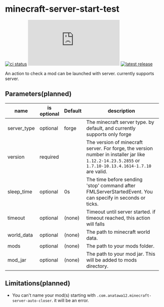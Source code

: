 # minecraft-server-start-test
[![ci status](https://github.com/anatawa12/minecraft-server-start-test/workflows/build-test/badge.svg)](https://github.com/anatawa12/minecraft-server-start-test/actions)
[![a12 maintenance: Slowly](https://anatawa12.com/short.php?q=a12-slowly-svg)](https://anatawa12.com/short.php?q=a12-slowly-doc)
[![latest release](https://img.shields.io/github/v/release/anatawa12/minecraft-server-start-test)](https://github.com/anatawa12/minecraft-server-start-test/releases/latest)

An action to check a mod can be launched with server. currently supports server.

## Parameters(planned)

| name         | is optional | Default  | description
| ---          | ----------- | -------- | ----
| server_type  | optional    | forge    | The minecraft server type. by default, and currently supports only forge
| version      | required    |          | The version of minecraft server. For forge, the version number in installer jar like `1.12.2-14.23.5.2855` or `1.7.10-10.13.4.1614-1.7.10` are valid.
| sleep_time   | optional    | 0s       | The time before sending 'stop' command after FMLServerStartedEvent. You can specify in seconds or ticks.
| timeout      | optional    | (none)   | Timeout until server started. if timeout reached, this action will falls
| world_data   | optional    | (none)   | The path to minecraft world data.
| mods         | optional    | (none)   | The path to your mods folder.
| mod_jar      | optional    | (none)   | The path to your mod jar. This will be added to mods directory.

## Limitations(planned)
- You can't name your mod(s) starting with `.com.anatawa12.minecraft-server-auto-closer`.
  it will be an error.
